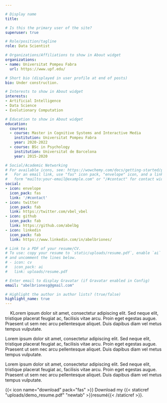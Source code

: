 ```yaml
---

# Display name
title: 

# Is this the primary user of the site?
superuser: true

# Role/position/tagline
role: Data Scientist

# Organizations/Affiliations to show in About widget
organizations:
- name: Universitat Pompeu Fabra
  url: https://www.upf.edu/

# Short bio (displayed in user profile at end of posts)
bio: Under construction.

# Interests to show in About widget
interests:
- Artificial Intelligence
- Data Science
- Evolutionary Computation

# Education to show in About widget
education:
  courses:
  - course: Master in Cognitive Systems and Interactive Media
    institution: Universitat Pompeu Fabra
    year: 2020-2022
  - course: BSc in Psychology
    institution: Universitat de Barcelona
    year: 2015-2020

# Social/Academic Networking
# For available icons, see: https://wowchemy.com/docs/getting-started/page-builder/#icons
#   For an email link, use "fas" icon pack, "envelope" icon, and a link in the
#   form "mailto:your-email@example.com" or "/#contact" for contact widget.
social:
- icon: envelope
  icon_pack: fas
  link: '/#contact'
- icon: twitter
  icon_pack: fab
  link: https://twitter.com/vbel_vbel
- icon: github
  icon_pack: fab
  link: https://github.com/abelbg
- icon: linkedin
  icon_pack: fab
  link: https://www.linkedin.com/in/abelbriones/

# Link to a PDF of your resume/CV.
# To use: copy your resume to `static/uploads/resume.pdf`, enable `ai` icons in `params.toml`, 
# and uncomment the lines below.
# - icon: cv
#   icon_pack: ai
#   link: uploads/resume.pdf

# Enter email to display Gravatar (if Gravatar enabled in Config)
email: "abelbrionesg@gmail.com"

# Highlight the author in author lists? (true/false)
highlight_name: true
---
```

&nbsp;
&nbsp;
KLorem ipsum dolor sit amet, consectetur adipiscing elit. Sed neque elit, tristique placerat feugiat ac, facilisis vitae arcu. Proin eget egestas augue. Praesent ut sem nec arcu pellentesque aliquet. Duis dapibus diam vel metus tempus vulputate.

Lorem ipsum dolor sit amet, consectetur adipiscing elit. Sed neque elit, tristique placerat feugiat ac, facilisis vitae arcu. Proin eget egestas augue. Praesent ut sem nec arcu pellentesque aliquet. Duis dapibus diam vel metus tempus vulputate.

Lorem ipsum dolor sit amet, consectetur adipiscing elit. Sed neque elit, tristique placerat feugiat ac, facilisis vitae arcu. Proin eget egestas augue. Praesent ut sem nec arcu pellentesque aliquet. Duis dapibus diam vel metus tempus vulputate.


{{< icon name="download" pack="fas" >}} Download my {{< staticref "uploads/demo_resume.pdf" "newtab" >}}resumé{{< /staticref >}}.


